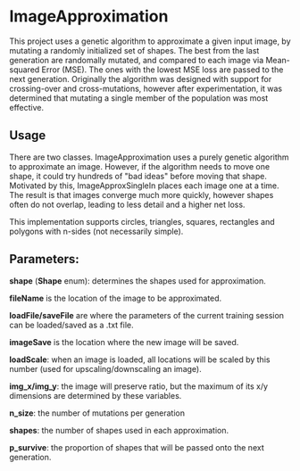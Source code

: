 # ImageApproximation

This project uses a genetic algorithm to approximate a given input image, by mutating a randomly initialized set of shapes. The best from the last generation are randomally mutated, and compared to each image via Mean-squared Error (MSE). The ones with the lowest MSE loss are passed to the next generation. Originally the algorithm was designed with support for crossing-over and cross-mutations, however after experimentation, it was determined that mutating a single member of the population was most effective.

## Usage

There are two classes. ImageApproximation uses a purely genetic algorithm to approximate an image. However, if the algorithm needs to move one shape, it could try hundreds of "bad ideas" before moving that shape. Motivated by this, ImageApproxSingleIn places each image one at a time. The result is that images converge much more quickly, however shapes often do not overlap, leading to less detail and a higher net loss. 



This implementation supports circles, triangles, squares, rectangles and polygons with n-sides (not necessarily simple). 

## Parameters: 
**shape** (**Shape** enum): determines the shapes used for approximation.

**fileName** is the location of the image to be approximated. 

**loadFile/saveFile** are where the parameters of the current training session can be loaded/saved as a .txt file.

**imageSave** is the location where the new image will be saved.

**loadScale**: when an image is loaded, all locations will be scaled by this number (used for upscaling/downscaling an image).

**img_x/img_y**: the image will preserve ratio, but the maximum of its x/y dimensions are determined by these variables.

**n_size**: the number of mutations per generation

**shapes**: the number of shapes used in each approximation.

**p_survive**: the proportion of shapes that will be passed onto the next generation.
